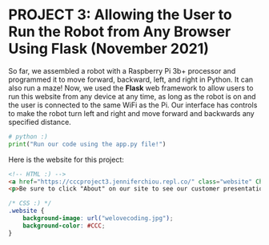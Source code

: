 # PROJECT 3: Allowing the User to Run the Robot from Any Browser Using Flask (November 2021)
So far, we assembled a robot with a Raspberry Pi 3b+ processor and programmed it to move forward, backward, left, and right in Python. It can also run a maze! Now, we used the **Flask** web framework to allow users to run this website from any device at any time, as long as the robot is on and the user is connected to the same WiFi as the Pi. Our interface has controls to make the robot turn left and right and move forward and backwards any specified distance.

```python
# python :)
print("Run our code using the app.py file!")
```

Here is the website for this project:

```html
<!-- HTML :) -->
<a href="https://cccproject3.jenniferchiou.repl.co/" class="website" Check it out here!</a>
<p>Be sure to click "About" on our site to see our customer presentation!</p>
```

```css
/* CSS :) */
.website {
    background-image: url("welovecoding.jpg");
    background-color: #CCC;
}
```

